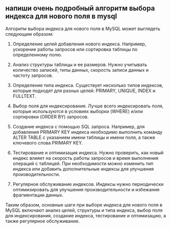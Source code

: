 ## напиши очень подробный алгоритм выбора индекса для нового поля в mysql

Алгоритм выбора индекса для нового поля в MySQL может выглядеть следующим образом:

1. Определение целей добавления нового индекса. Например, ускорение работы запросов или сортировка таблицы по определенному полю.

2. Анализ структуры таблицы и ее размеров. Нужно учитывать количество записей, типы данных, скорость записи данных и частоту запросов.

3. Определение типа индекса. Существует несколько типов индексов, которые подходят для разных целей: PRIMARY, UNIQUE, INDEX и FULLTEXT.

4. Выбор поля для индексирования. Лучше всего индексировать поля, которые используются в условиях выборки (WHERE) и/или сортировки (ORDER BY) запросов.

5. Создание индекса с помощью SQL запроса. Например, для добавления PRIMARY KEY индекса необходимо выполнить команду ALTER TABLE с указанием имени таблицы и имени поля, а также ключевого слова PRIMARY KEY.

6. Тестирование и оптимизация индекса. Нужно проверить, как новый индекс влияет на скорость работы запросов и время выполнения операций с таблицей. При необходимости можно изменить тип индекса или добавить дополнительные индексы для улучшения производительности. 

7. Регулярное обслуживание индексов. Индексы нужно периодически оптимизировать для улучшения производительности и избежания фрагментации данных.

Таким образом, основные шаги при выборе индекса для нового поля в MySQL включают анализ целей, структуры и типа индекса, выбор поля для индексирования, создание индекса, тестирование и оптимизацию, а также регулярное обслуживание.